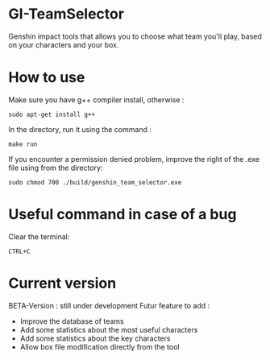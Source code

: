 # GI-TeamSelector
Genshin impact tools that allows you to choose what team you'll play, based on your characters and your box.

# How to use
Make sure you have g++ compiler install, otherwise : 
```
sudo apt-get install g++
```
In the directory, run it using the command : 
```
make run
```
If you encounter a permission denied problem, improve the right of the .exe file using from the directory:
```
sudo chmod 700 ./build/genshin_team_selector.exe
```

# Useful command in case of a bug
Clear the terminal:
```
CTRL+C
```

# Current version

BETA-Version : still under development
Futur feature to add : 
- Improve the database of teams
- Add some statistics about the most useful characters
- Add some statistics about the key characters
- Allow box file modification directly from the tool
